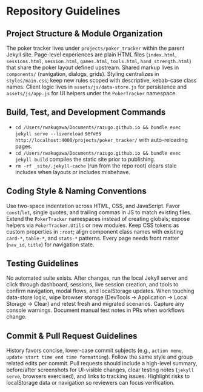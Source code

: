 # Repository Guidelines

## Project Structure & Module Organization
The poker tracker lives under `projects/poker_tracker` within the parent Jekyll site. Page-level experiences are plain HTML files (`index.html`, `sessions.html`, `session.html`, `games.html`, `tools.html`, `hand_strength.html`) that share the poker layout defined upstream. Shared markup lives in `components/` (navigation, dialogs, grids). Styling centralizes in `styles/main.css`; keep new rules scoped with descriptive, kebab-case class names. Client logic lives in `assets/js/data-store.js` for persistence and `assets/js/app.js` for UI helpers under the `PokerTracker` namespace.

## Build, Test, and Development Commands
- `cd /Users/rwakugawa/Documents/razugo.github.io && bundle exec jekyll serve --livereload` serves `http://localhost:4000/projects/poker_tracker/` with auto-reloading pages.
- `cd /Users/rwakugawa/Documents/razugo.github.io && bundle exec jekyll build` compiles the static site prior to publishing.
- `rm -rf _site/.jekyll-cache` (run from the repo root) clears stale includes when layouts or includes misbehave.

## Coding Style & Naming Conventions
Use two-space indentation across HTML, CSS, and JavaScript. Favor `const`/`let`, single quotes, and trailing commas in JS to match existing files. Extend the `PokerTracker` namespaces instead of creating globals; expose helpers via `PokerTracker.Utils` or new modules. Keep CSS tokens as custom properties in `:root`; align component class names with existing `card-*`, `table-*`, and `stats-*` patterns. Every page needs front matter (`nav_id`, `title`) for navigation state.

## Testing Guidelines
No automated suite exists. After changes, run the local Jekyll server and click through dashboard, sessions, live session creation, and tools to confirm navigation, modal flows, and localStorage updates. When touching data-store logic, wipe browser storage (DevTools → Application → Local Storage → Clear) and retest fresh and migrated scenarios. Capture any console warnings. Document manual test notes in PRs when workflows change.

## Commit & Pull Request Guidelines
History favors concise, lower-case commit subjects (e.g., `action menu`, `update start time end time formatting`). Follow the same style and group related edits per commit. Pull requests should include a high-level summary, before/after screenshots for UI-visible changes, clear testing notes (`jekyll serve`, browsers exercised), and links to tracking issues. Highlight risks to localStorage data or navigation so reviewers can focus verification.

